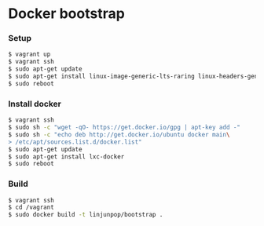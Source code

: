 # Docker bootstrap

### Setup

```bash
$ vagrant up
$ vagrant ssh
$ sudo apt-get update
$ sudo apt-get install linux-image-generic-lts-raring linux-headers-generic-lts-raring
$ sudo reboot
```

### Install docker

```bash
$ vagrant ssh
$ sudo sh -c "wget -qO- https://get.docker.io/gpg | apt-key add -"
$ sudo sh -c "echo deb http://get.docker.io/ubuntu docker main\
> /etc/apt/sources.list.d/docker.list"
$ sudo apt-get update
$ sudo apt-get install lxc-docker
$ sudo reboot
```

### Build

```bash
$ vagrant ssh
$ cd /vagrant
$ sudo docker build -t linjunpop/bootstrap .
```


